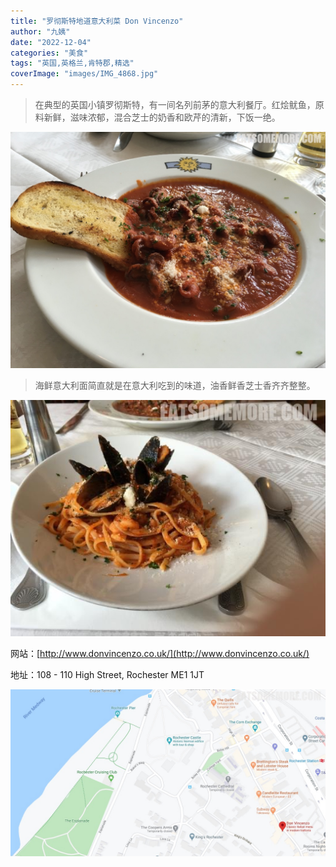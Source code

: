 ```yaml
---
title: "罗彻斯特地道意大利菜 Don Vincenzo"
author: "九姨"
date: "2022-12-04"
categories: "美食"
tags: "英国,英格兰,肯特郡,精选"
coverImage: "images/IMG_4868.jpg"
---
```


>在典型的英国小镇罗彻斯特，有一间名列前茅的意大利餐厅。红烩鱿鱼，原料新鲜，滋味浓郁，混合芝士的奶香和欧芹的清新，下饭一绝。

![Don Vincenzo](images/IMG_4868.jpg)

>海鲜意大利面简直就是在意大利吃到的味道，油香鲜香芝士香齐齐整整。

![Don Vincenzo](images/IMG_4869.jpg)


网站：[http://www.donvincenzo.co.uk/](http://www.donvincenzo.co.uk/)

地址：108 - 110 High Street, Rochester ME1 1JT

![Don Vincenzo](images/donvincenzo.jpg)